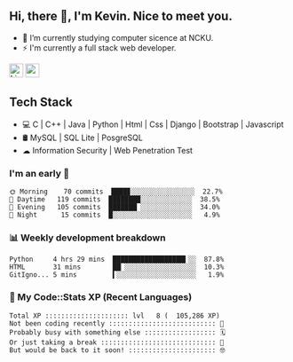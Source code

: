 ## Hi, there 👋, I'm Kevin. Nice to meet you.

- 🌱 I’m currently studying computer sicence at NCKU.
- ⚡ I'm currently a full stack web developer.

<a href="https://www.linkedin.com/in/kevin12686/"><img alt="LinkedIn" src="https://img.shields.io/badge/linkedin%20-%230077B5.svg?&style=for-the-badge&logo=linkedin&logoColor=white" height=25></a>
<a href="https://www.instagram.com/kevin12686/"><img src="https://img.shields.io/badge/instagram-3f729b?&style=for-the-badge&logo=instagram&logoColor=white" height=25></a>

## Tech Stack

* 💻 C | C++ | Java | Python | Html | Css | Django | Bootstrap | Javascript
* 🛢️ MySQL | SQL Lite | PosgreSQL
* ☁ Information Security | Web Penetration Test

### I'm an early 🐤

<!-- early_bird start -->

```text
🌞 Morning    70 commits  ████▊░░░░░░░░░░░░░░░░  22.7%
🌆 Daytime   119 commits  ████████░░░░░░░░░░░░░  38.5%
🌃 Evening   105 commits  ███████▏░░░░░░░░░░░░░  34.0%
🌙 Night      15 commits  █░░░░░░░░░░░░░░░░░░░░   4.9%
```

<!-- early_bird end -->

### 📊 Weekly development breakdown

<!-- code_time start -->

```text
Python     4 hrs 29 mins  ██████████████████▍░░  87.8%
HTML       31 mins        ██▏░░░░░░░░░░░░░░░░░░  10.3%
GitIgno... 5 mins         ▍░░░░░░░░░░░░░░░░░░░░   1.9%
```

<!-- code_time end -->

### 🧰 My Code::Stats XP (Recent Languages)

<!-- codestats start -->

```text
Total XP ::::::::::::::::::::: lvl   8 (  105,286 XP) 
Not been coding recently ::::::::::::::::::::::::::: 🙈
Probably busy with something else :::::::::::::::::: 🗓
Or just taking a break ::::::::::::::::::::::::::::: 🌴
But would be back to it soon! :::::::::::::::::::::: 🤓
```

<!-- codestats end -->
